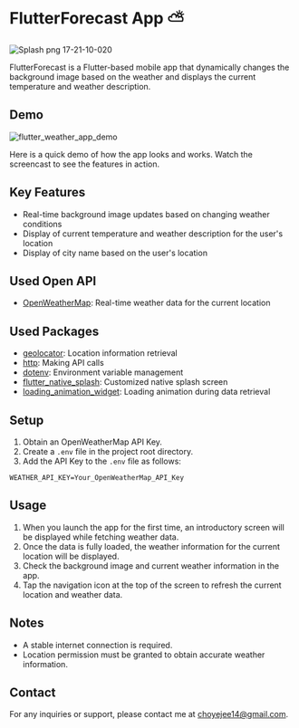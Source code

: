 # FlutterForecast App ⛅️

![Splash png 17-21-10-020](https://github.com/Dumibell/FlutterForecast/assets/100185602/dc240a5a-7331-40bb-8312-59487816a432)


FlutterForecast is a Flutter-based mobile app that dynamically changes the background image based on the weather and displays the current temperature and weather description.

## Demo

![flutter_weather_app_demo](https://github.com/Dumibell/FlutterForecast/assets/100185602/f1e90daf-301e-4165-aae6-fa6f79e50ef6)

Here is a quick demo of how the app looks and works. Watch the screencast to see the features in action.

## Key Features

- Real-time background image updates based on changing weather conditions
- Display of current temperature and weather description for the user's location
- Display of city name based on the user's location

## Used Open API
- [OpenWeatherMap](https://openweathermap.org/): Real-time weather data for the current location

## Used Packages

- [geolocator](https://pub.dev/packages/geolocator): Location information retrieval
- [http](https://pub.dev/packages/http): Making API calls
- [dotenv](https://pub.dev/packages/flutter_dotenv): Environment variable management
- [flutter_native_splash](https://pub.dev/packages/flutter_native_splash): Customized native splash screen
- [loading_animation_widget](https://pub.dev/packages/loading_animation_widget): Loading animation during data retrieval


## Setup

1. Obtain an OpenWeatherMap API Key.
2. Create a `.env` file in the project root directory.
3. Add the API Key to the `.env` file as follows:

```plaintext
WEATHER_API_KEY=Your_OpenWeatherMap_API_Key
```

## Usage

1. When you launch the app for the first time, an introductory screen will be displayed while fetching weather data.
2. Once the data is fully loaded, the weather information for the current location will be displayed.
3. Check the background image and current weather information in the app.
4. Tap the navigation icon at the top of the screen to refresh the current location and weather data.


## Notes

- A stable internet connection is required.
- Location permission must be granted to obtain accurate weather information.

## Contact

For any inquiries or support, please contact me at [choyejee14@gmail.com](mailto:choyejee14@gmail.com).
